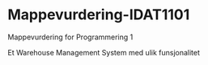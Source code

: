 # Mappevurdering-IDAT1101
Mappevurdering for Programmering 1

Et Warehouse Management System med ulik funsjonalitet 
